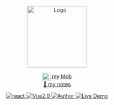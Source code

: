<p align="center">
  <img src="https://www.gitsu.cn/static/img/shui.png"
        alt="Logo" width="160" height="164" style="max-width: 100%;">
</p>

<p align="center">
  <a href="https://www.gitsu.cn">
    <img align="center" alt="wineSu" width="22px" src="https://www.gitsu.cn/static/img/favicon.ico" />
    my blob
  </a>
  <br />
  <a href="https://blog.csdn.net/susuzhe123">
    🌱 my notes
  </a>
</p>
<p align="center">
    <a href="https://github.com/1042970366/">
        <img src="https://img.shields.io/badge/react-源码-green" alt="react" />
    </a>
    <a href="https://vuejs.org/">
        <img src="https://img.shields.io/badge/vue.js-2.0-green" alt="Vue2.0">
    </a>
    <a href="https://github.com/1042970366/">
        <img src="https://img.shields.io/badge/author-Tmier-blueviolet" alt="Author">
    </a>
    <a href="https://github.com/1042970366/">
        <img src="https://img.shields.io/badge/?-open--in--browser-blueviolet" alt="Live Demo">
    </a>
</p>
